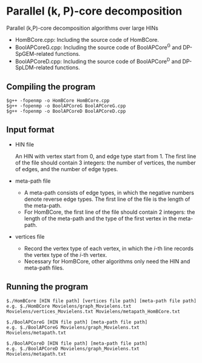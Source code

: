 # Parallel (k, P)-core decomposition

Parallel (k,P)-core decomposition algorithms over large HINs

* HomBCore.cpp: Including the source code of HomBCore.
* BoolAPCoreG.cpp: Including the source code of BoolAPCore<sup>G</sup> and DP-SpGEM-related functions.
* BoolAPCoreD.cpp: Including the source code of BoolAPCore<sup>D</sup> and DP-SpLDM-related functions.

## Compiling the program

```
$g++ -fopenmp -o HomBCore HomBCore.cpp
$g++ -fopenmp -o BoolAPCoreG BoolAPCoreG.cpp
$g++ -fopenmp -o BoolAPCoreD BoolAPCoreD.cpp
```

## Input format

* HIN file

  An HIN with vertex start from 0, and edge type start from 1. The first line of the file should contain 3 integers: the number of vertices, the number of edges, and the number of edge types.
* meta-path file

  - A meta-path consists of edge types, in which the negative numbers denote reverse edge types. The first line of the file is the length of the meta-path.
  - For HomBCore, the first line of the file should contain 2 integers: the length of the meta-path and the type of the first vertex in the meta-path.  
* vertices file

  - Record the vertex type of each vertex, in which the *i*-th line records the vertex type of the *i*-th vertex.
  - Necessary for HomBCore, other algorithms only need the HIN and meta-path files.

## Running the program
```
$./HomBCore [HIN file path] [vertices file path] [meta-path file path]
e.g. $./HomBCore Movielens/graph_Movielens.txt Movielens/vertices_Movielens.txt Movielens/metapath_HomBCore.txt

$./BoolAPCoreG [HIN file path] [meta-path file path]
e.g. $./BoolAPCoreG Movielens/graph_Movielens.txt Movielens/metapath.txt

$./BoolAPCoreD [HIN file path] [meta-path file path]
e.g. $./BoolAPCoreD Movielens/graph_Movielens.txt Movielens/metapath.txt
```
